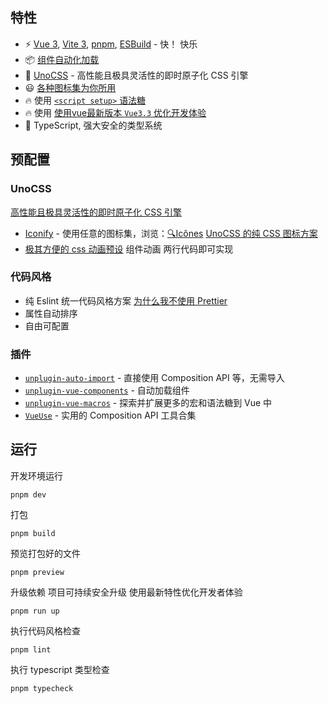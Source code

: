 ## 特性

- ⚡️ [Vue 3](https://github.com/vuejs/core), [Vite 3](https://github.com/vitejs/vite), [pnpm](https://pnpm.io/), [ESBuild](https://github.com/evanw/esbuild) - 快！ 快乐
- 📦 [组件自动化加载](./src/components)
- 🎨 [UnoCSS](https://github.com/unocss/unocss) - 高性能且极具灵活性的即时原子化 CSS 引擎
- 😃 [各种图标集为你所用](https://github.com/antfu/unocss/tree/main/packages/preset-icons)
- 🔥 使用 [ `<script setup>` 语法糖](https://github.com/vuejs/rfcs/pull/227)
- 🔥 使用 [ 使用vue最新版本 `Vue3.3`  优化开发体验 ](https://blog.vuejs.org/posts/vue-3-3)
- 🦾 TypeScript, 强大安全的类型系统

## 预配置

### UnoCSS

[高性能且极具灵活性的即时原子化 CSS 引擎](https://unocss.dev/)

- [Iconify](https://iconify.design) - 使用任意的图标集，浏览：[🔍Icônes](https://icones.netlify.app/)   [UnoCSS 的纯 CSS 图标方案](https://github.com/antfu/unocss/tree/main/packages/preset-icons)
- [极其方便的 css 动画预设](https://unocss-preset-extra.moomfe.com/rules/size) 组件动画 两行代码即可实现

### 代码风格

- 纯 Eslint 统一代码风格方案 [为什么我不使用 Prettier](https://antfu.me/posts/why-not-prettier-zh)
- 属性自动排序
- 自由可配置

### 插件

- [`unplugin-auto-import`](https://github.com/antfu/unplugin-auto-import) - 直接使用 Composition API 等，无需导入
- [`unplugin-vue-components`](https://github.com/antfu/unplugin-vue-components) - 自动加载组件
- [`unplugin-vue-macros`](https://github.com/sxzz/unplugin-vue-macros) - 探索并扩展更多的宏和语法糖到 Vue 中
- [`VueUse`](https://github.com/antfu/vueuse) - 实用的 Composition API 工具合集

## 运行

开发环境运行

```shell
pnpm dev
```

打包

```shell
pnpm build
```

预览打包好的文件

```
pnpm preview
```

升级依赖 项目可持续安全升级 使用最新特性优化开发者体验

```shell
pnpm run up
```

执行代码风格检查

```
pnpm lint
```

执行 typescript 类型检查

```
pnpm typecheck
```

